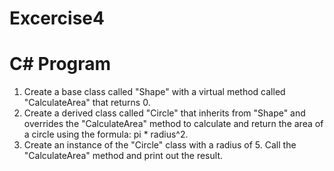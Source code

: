 # Excercise4

# C# Program

1. Create a base class called "Shape" with a virtual method called "CalculateArea"
that returns 0.
2. Create a derived class called "Circle" that inherits from "Shape" and overrides the
"CalculateArea" method to calculate and return the area of a circle using the
formula: pi * radius^2.
3. Create an instance of the "Circle" class with a radius of 5. Call the "CalculateArea"
method and print out the result.
